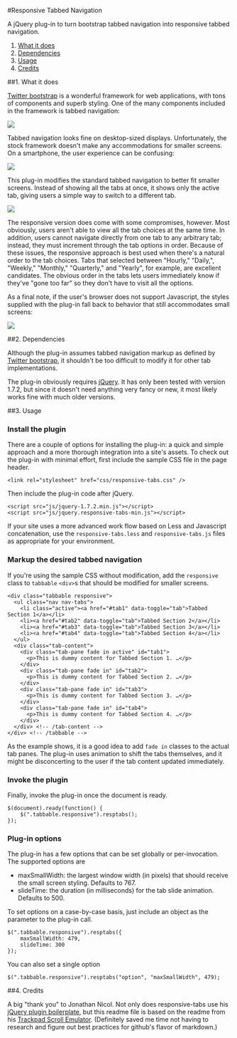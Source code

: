 #Responsive Tabbed Navigation

A jQuery plug-in to turn bootstrap tabbed navigation into responsive tabbed navigation.

1. [What it does](#1-what-it-does)
2. [Dependencies](#2-dependencies)
3. [Usage](#3-usage)
4. [Credits](#4-credits)

##1. What it does

[Twitter bootstrap](http://twitter.github.com/bootstrap/) is a wonderful framework for web applications, with tons of components and superb styling. One of the many components included in the framework is tabbed navigation:

![](http://f.cl.ly/items/3A3e2P1x0x0e3W2B2s3Z/large.png)

Tabbed navigation looks fine on desktop-sized displays. Unfortunately, the stock framework doesn't make any accommodations for smaller screens. On a smartphone, the user experience can be confusing:

![](http://f.cl.ly/items/3A3e2P1x0x0e3W2B2s3Z/unresponsive-small.png)

This plug-in modifies the standard tabbed navigation to better fit smaller screens. Instead of showing all the tabs at once, it shows only the active tab, giving users a simple way to switch to a different tab.

![](http://f.cl.ly/items/3A3e2P1x0x0e3W2B2s3Z/responsive-small.png)

The responsive version does come with some compromises, however. Most obviously, users aren't able to view all the tab choices at the same time. In addition, users cannot navigate directly from one tab to any arbitrary tab; instead, they must increment through the tab options in order. Because of these issues, the responsive approach is best used when there's a natural order to the tab choices. Tabs that selected between "Hourly," "Daily,", "Weekly," "Monthly," "Quarterly," and "Yearly", for example, are excellent candidates. The obvious order in the tabs lets users immediately know if they've "gone too far" so they don't have to visit all the options. 

As a final note, if the user's browser does not support Javascript, the styles supplied with the plug-in fall back to behavior that still accommodates small screens:

![](http://f.cl.ly/items/3A3e2P1x0x0e3W2B2s3Z/styled-small.png)

##2. Dependencies

Although the plug-in assumes tabbed navigation markup as defined by [Twitter bootstrap](http://twitter.github.com/bootstrap/components.html#navs), it shouldn't be too difficult to modify it for other tab implementations.

The plug-in obviously requires [jQuery](http://jquery.com/). It has only been tested with version 1.7.2, but since it doesn't need anything very fancy or new, it most likely works fine with much older versions.

##3. Usage

### Install the plugin

There are a couple of options for installing the plug-in: a quick and simple approach and a more thorough integration into a site's assets. To check out the plug-in with minimal effort, first include the sample CSS file in the page header.

	<link rel="stylesheet" href="css/responsive-tabs.css" />

Then include the plug-in code after jQuery.

	<script src="js/jquery-1.7.2.min.js"></script>
	<script src="js/jquery.responsive-tabs-min.js"></script>

If your site uses a more advanced work flow based on Less and Javascript concatenation, use the `responsive-tabs.less` and `responsive-tabs.js` files as appropriate for your environment.

### Markup the desired tabbed navigation

If you're using the sample CSS without modification, add the `responsive` class to `tabbable` `<div>`s that should be modified for smaller screens.

	<div class="tabbable responsive">
	  <ul class="nav nav-tabs">
	    <li class="active"><a href="#tab1" data-toggle="tab">Tabbed Section 1</a></li>
	    <li><a href="#tab2" data-toggle="tab">Tabbed Section 2</a></li>
	    <li><a href="#tab3" data-toggle="tab">Tabbed Section 3</a></li>
	    <li><a href="#tab4" data-toggle="tab">Tabbed Section 4</a></li>
	  </ul>
	  <div class="tab-content">
	    <div class="tab-pane fade in active" id="tab1">
	      <p>This is dummy content for Tabbed Section 1. …</p>
	    </div>
	    <div class="tab-pane fade in" id="tab2">
	      <p>This is dummy content for Tabbed Section 2. …</p>
	    </div>
	    <div class="tab-pane fade in" id="tab3">
	      <p>This is dummy content for Tabbed Section 3. …</p>
	    </div>
	    <div class="tab-pane fade in" id="tab4">
	      <p>This is dummy content for Tabbed Section 4. …</p>
	    </div>
	  </div> <!-- /tab-content -->
	</div> <!-- /tabbable -->

As the example shows, it is a good idea to add `fade in` classes to the actual tab panes. The plug-in uses animation to shift the tabs themselves, and it might be disconcerting to the user if the tab content updated immediately.

### Invoke the plugin

Finally, invoke the plug-in once the document is ready.

	$(document).ready(function() {
	    $(".tabbable.responsive").resptabs(); 
	});

### Plug-in options

The plug-in has a few options that can be set globally or per-invocation. The supported options are

* maxSmallWidth: the largest window width (in pixels) that should receive the small screen styling. Defaults to 767.
* slideTime: the duration (in milliseconds) for the tab slide animation. Defaults to 500.

To set options on a case-by-case basis, just include an object as the parameter to the plug-in call.

	$(".tabbable.responsive").resptabs({
	    maxSmallWidth: 479,
	    slideTime: 300
	});

You can also set a single option

	$(".tabbable.responsive").resptabs("option", "maxSmallWidth", 479);

##4. Credits

A big "thank you" to Jonathan Nicol. Not only does responsive-tabs use his [jQuery plugin boilerplate](http://f6design.com/journal/2012/05/06/a-jquery-plugin-boilerplate/), but this readme file is based on the readme from his [Trackpad Scroll Emulator](https://github.com/jnicol/trackpad-scroll-emulator). (Definitely saved me time not having to research and figure out best practices for github's flavor of markdown.)
